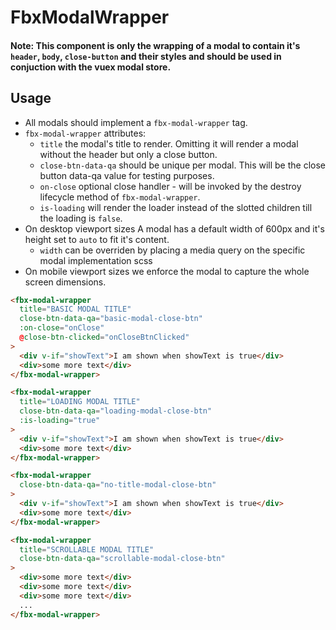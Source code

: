 # FbxModalWrapper

#### Note: This component is only the wrapping of a modal to contain it's `header`, `body`, `close-button` and their styles and should be used in conjuction with the vuex modal store.
## Usage

* All modals should implement a `fbx-modal-wrapper` tag.
* `fbx-modal-wrapper` attributes:
    * `title` the modal's title to render. Omitting it will render a modal without the header but only a close button.
    * `close-btn-data-qa` should be unique per modal. This will be the close button data-qa value for testing purposes.
    * `on-close` optional close handler - will be invoked by the destroy lifecycle method of `fbx-modal-wrapper`.
    * `is-loading` will render the loader instead of the slotted children till the loading is `false`.
* On desktop viewport sizes A modal has a default width of 600px and it's height set to `auto` to fit it's content.
    * `width` can be overriden by placing a media query on the specific modal implementation scss
* On mobile viewport sizes we enforce the modal to capture the whole screen dimensions.

```html
<fbx-modal-wrapper
  title="BASIC MODAL TITLE"
  close-btn-data-qa="basic-modal-close-btn"
  :on-close="onClose"
  @close-btn-clicked="onCloseBtnClicked"
>
  <div v-if="showText">I am shown when showText is true</div>
  <div>some more text</div>
</fbx-modal-wrapper>
```
```html
<fbx-modal-wrapper
  title="LOADING MODAL TITLE"
  close-btn-data-qa="loading-modal-close-btn"
  :is-loading="true"
>
  <div v-if="showText">I am shown when showText is true</div>
  <div>some more text</div>
</fbx-modal-wrapper>

```
```html
<fbx-modal-wrapper
  close-btn-data-qa="no-title-modal-close-btn"
>
  <div v-if="showText">I am shown when showText is true</div>
  <div>some more text</div>
</fbx-modal-wrapper>
```
```html
<fbx-modal-wrapper
  title="SCROLLABLE MODAL TITLE"
  close-btn-data-qa="scrollable-modal-close-btn"
>
  <div>some more text</div>
  <div>some more text</div>
  <div>some more text</div>
  ...
</fbx-modal-wrapper>
```
